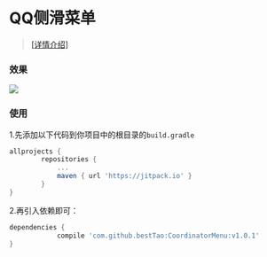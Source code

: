 # QQ侧滑菜单
> [[详情介绍]](https://gold.xitu.io/post/5875c01361ff4b006d592699)

### 效果
![](https://github.com/bestTao/CoordinateMenu/blob/master/demo.gif)<br/>
### 使用
1.先添加以下代码到你项目中的根目录的`build.gradle`
```gradle
allprojects {
		repositories {
			...
			maven { url 'https://jitpack.io' }
		}
}
```
2.再引入依赖即可：
```gradle
dependencies {
	        compile 'com.github.bestTao:CoordinatorMenu:v1.0.1'
}
